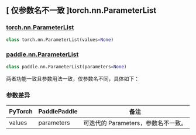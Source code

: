 ## [ 仅参数名不一致 ]torch.nn.ParameterList
### [torch.nn.ParameterList](https://pytorch.org/docs/stable/generated/torch.nn.ParameterList.html?highlight=nn+parameterlist#torch.nn.ParameterList)

```python
class torch.nn.ParameterList(values=None)
```

### [paddle.nn.ParameterList](https://www.paddlepaddle.org.cn/documentation/docs/zh/api/paddle/nn/ParameterList_cn.html#parameterlist)

```python
class paddle.nn.ParameterList(parameters=None)
```
两者功能一致且参数用法一致，仅参数名不同，具体如下：

### 参数差异
| PyTorch       | PaddlePaddle | 备注                                                   |
| ------------- | ------------ | ------------------------------------------------------ |
| values        | parameters   | 可迭代的 Parameters，参数名不一致。                   |
